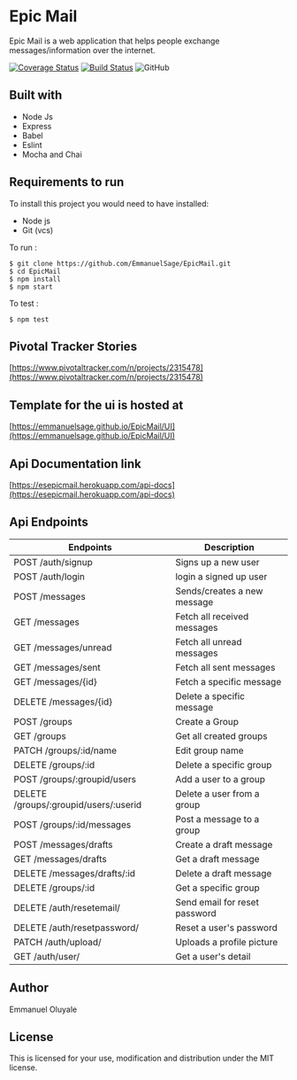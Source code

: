 # Epic Mail

Epic Mail is a web application that helps people exchange
messages/information over the internet.

[![Coverage Status](https://coveralls.io/repos/github/EmmanuelSage/EpicMail/badge.svg?branch=develop)](https://coveralls.io/github/EmmanuelSage/EpicMail?branch=develop)
[![Build Status](https://travis-ci.org/EmmanuelSage/EpicMail.svg?branch=develop)](https://travis-ci.org/EmmanuelSage/EpicMail)
![GitHub](https://img.shields.io/github/license/EmmanuelSage/EpicMail.svg)

## Built with
* Node Js
* Express
* Babel
* Eslint
* Mocha and Chai


## Requirements to run
To install this project you would need to have installed:
* Node js
* Git (vcs)

To run :
```node
$ git clone https://github.com/EmmanuelSage/EpicMail.git
$ cd EpicMail
$ npm install
$ npm start
```

To test :
```node
$ npm test
```

## Pivotal Tracker Stories
[https://www.pivotaltracker.com/n/projects/2315478](https://www.pivotaltracker.com/n/projects/2315478)


## Template for the ui is hosted at
[https://emmanuelsage.github.io/EpicMail/UI](https://emmanuelsage.github.io/EpicMail/UI)

## Api Documentation link
[https://esepicmail.herokuapp.com/api-docs](https://esepicmail.herokuapp.com/api-docs)

## Api Endpoints
| Endpoints                                        | Description                              |
| ------------------------------------------------ | -----------------------------------------|
| POST /auth/signup                                | Signs up a new user                      |
| POST /auth/login                                 | login a signed up user                   |
| POST /messages                                   | Sends/creates a new message              |
| GET /messages                                    | Fetch all received messages              |
| GET /messages/unread                             | Fetch all unread messages                |
| GET /messages/sent                               | Fetch all sent messages                  |
| GET /messages/{id}                               | Fetch a specific message                 |
| DELETE /messages/{id}                            | Delete a specific message                |
| POST /groups                                     | Create a Group                           |
| GET /groups                                      | Get all created groups                   |
| PATCH /groups/:id/name                           | Edit group name                          |
| DELETE /groups/:id                               | Delete a specific group                  |
| POST /groups/:groupid/users                      | Add a user to a group                    |
| DELETE /groups/:groupid/users/:userid            | Delete a user from a group               |
| POST /groups/:id/messages                        | Post a message to a group                |
| POST /messages/drafts                            | Create a draft message                   |
| GET /messages/drafts                             | Get a draft message                      |
| DELETE /messages/drafts/:id                      | Delete a draft message                   |
| DELETE /groups/:id                               | Get a specific group                     |
| DELETE /auth/resetemail/                         | Send email for reset password            |
| DELETE /auth/resetpassword/                      | Reset a user's password                  |
| PATCH /auth/upload/                              | Uploads a profile picture                |
| GET /auth/user/                                  | Get a user's detail                      |

## Author
Emmanuel Oluyale

## License
This is licensed for your use, modification and distribution under the MIT license.
